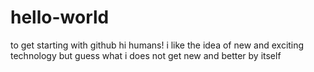 # hello-world
to get starting with github
hi humans!
i like the idea of new and exciting technology but guess what 
i does not get new and better by itself
